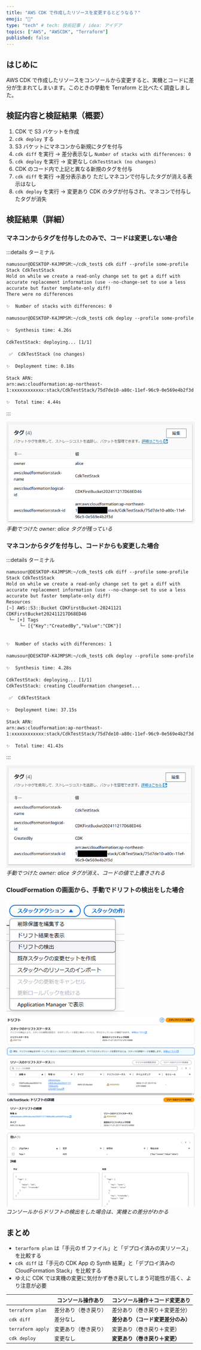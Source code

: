 ```yaml
---
title: "AWS CDK で作成したリソースを変更するとどうなる？"
emoji: "🧩"
type: "tech" # tech: 技術記事 / idea: アイデア
topics: ["AWS", "AWSCDK", "Terraform"]
published: false
---
```


## はじめに

AWS CDK で作成したリソースをコンソールから変更すると、実機とコードに差分が生まれてしまいます。このときの挙動を Terraform と比べたく調査しました。

## 検証内容と検証結果（概要）

1. CDK で S3 バケットを作成
1. `cdk deploy` する
1. S3 バケットにマネコンから新規にタグを付与
1. `cdk diff` を実行 → 差分表示なし `Number of stacks with differences: 0`
1. `cdk deploy` を実行 → 変更なし `CdkTestStack (no changes)`
1. CDK のコード内で上記と異なる新規のタグを付与
1. `cdk diff` を実行 →差分表示あり ただしマネコンで付与したタグが消える表示はなし
1. `cdk deploy` を実行 → 変更あり CDK のタグが付与され、マネコンで付与したタグが消失

## 検証結果（詳細）

### マネコンからタグを付与したのみで、コードは変更しない場合

:::details ターミナル

```text
namusour@DESKTOP-K4JMPSM:~/cdk_test$ cdk diff --profile some-profile
Stack CdkTestStack
Hold on while we create a read-only change set to get a diff with accurate replacement information (use --no-change-set to use a less accurate but faster template-only diff)
There were no differences

✨  Number of stacks with differences: 0

namusour@DESKTOP-K4JMPSM:~/cdk_test$ cdk deploy --profile some-profile

✨  Synthesis time: 4.26s

CdkTestStack: deploying... [1/1]

 ✅  CdkTestStack (no changes)

✨  Deployment time: 0.18s

Stack ARN:
arn:aws:cloudformation:ap-northeast-1:xxxxxxxxxxxx:stack/CdkTestStack/75d7de10-a80c-11ef-96c9-0e569e4b2f3d

✨  Total time: 4.44s
```

:::

![](/images/cdk-drift-20250603/before.png)
*手動でつけた owner: alice タグが残っている*

### マネコンからタグを付与し、コードからも変更した場合

:::details ターミナル

```text
namusour@DESKTOP-K4JMPSM:~/cdk_test$ cdk diff --profile some-profile
Stack CdkTestStack
Hold on while we create a read-only change set to get a diff with accurate replacement information (use --no-change-set to use a less accurate but faster template-only diff)
Resources
[~] AWS::S3::Bucket CDKFirstBucket-20241121 CDKFirstBucket202411217D68ED46 
 └─ [+] Tags
     └─ [{"Key":"CreatedBy","Value":"CDK"}]


✨  Number of stacks with differences: 1

namusour@DESKTOP-K4JMPSM:~/cdk_test$ cdk deploy --profile some-profile

✨  Synthesis time: 4.28s

CdkTestStack: deploying... [1/1]
CdkTestStack: creating CloudFormation changeset...

 ✅  CdkTestStack

✨  Deployment time: 37.15s

Stack ARN:
arn:aws:cloudformation:ap-northeast-1:xxxxxxxxxxxx:stack/CdkTestStack/75d7de10-a80c-11ef-96c9-0e569e4b2f3d

✨  Total time: 41.43s
```

:::

![](/images/cdk-drift-20250603/after.png)
*手動でつけた owner: alice タグが消え、コードの値で上書きされる*

### CloudFormation の画面から、手動でドリフトの検出をした場合

![](/images/cdk-drift-20250603/drift1.png)
![](/images/cdk-drift-20250603/drift2.png)
![](/images/cdk-drift-20250603/drift3.png)
*コンソールからドリフトの検出をした場合は、実機との差分がわかる*

## まとめ

- `terarform plan` は「手元の tf ファイル」と「デプロイ済みの実リソース」を比較する
- `cdk diff` は「手元の CDK App の Synth 結果」と「デプロイ済みの CloudFormation Stack」を比較する
- ゆえに CDK では実機の変更に気付かず巻き戻してしまう可能性が高く、より注意が必要

|                   | コンソール操作あり   | コンソール操作＋コード変更あり     |
| ----------------- | -------------------- | ---------------------------------- |
| `terraform plan`  | 差分あり（巻き戻り） | 差分あり（巻き戻り＋変更差分）     |
| `cdk diff`        | 差分なし             | **差分あり（コード変更差分のみ）** |
| `terraform apply` | 変更あり（巻き戻り） | 変更あり（巻き戻り＋変更）         |
| `cdk deploy`      | 変更なし             | **変更あり（巻き戻り＋変更）**     |
